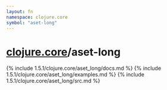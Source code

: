 ```yaml
---
layout: fn
namespace: clojure.core
symbol: "aset-long"
---
```


# [clojure.core](../)/aset-long

{% include 1.5.1/clojure.core/aset_long/docs.md %}
{% include 1.5.1/clojure.core/aset_long/examples.md %}
{% include 1.5.1/clojure.core/aset_long/src.md %}

